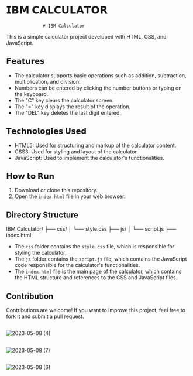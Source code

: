 # 𝗜𝗕𝗠 𝗖𝗔𝗟𝗖𝗨𝗟𝗔𝗧𝗢𝗥
                  # IBM Calculator

This is a simple calculator project developed with HTML, CSS, and JavaScript.

## 𝗙𝗲𝗮𝘁𝘂𝗿𝗲𝘀

- The calculator supports basic operations such as addition, subtraction, multiplication, and division.
- Numbers can be entered by clicking the number buttons or typing on the keyboard.
- The "C" key clears the calculator screen.
- The "=" key displays the result of the operation.
- The "DEL" key deletes the last digit entered.

## 𝗧𝗲𝗰𝗵𝗻𝗼𝗹𝗼𝗴𝗶𝗲𝘀 𝗨𝘀𝗲𝗱

- HTML5: Used for structuring and markup of the calculator content.
- CSS3: Used for styling and layout of the calculator.
- JavaScript: Used to implement the calculator's functionalities.

## 𝗛𝗼𝘄 𝘁𝗼 𝗥𝘂𝗻

1. Download or clone this repository.
2. Open the `index.html` file in your web browser.

## Directory Structure


IBM Calculator/
├── css/
│   └── style.css
├── js/
│   └── script.js
├── index.html


- The `css` folder contains the `style.css` file, which is responsible for styling the calculator.
- The `js` folder contains the `script.js` file, which contains the JavaScript code responsible for the calculator's functionalities.
- The `index.html` file is the main page of the calculator, which contains the HTML structure and references to the CSS and JavaScript files.

## Contribution

Contributions are welcome! If you want to improve this project, feel free to fork it and submit a pull request.

##
![2023-05-08 (4)](https://user-images.githubusercontent.com/113322342/236955778-bb33e695-e213-4210-aaa3-73c74559d693.png)
##
![2023-05-08 (7)](https://user-images.githubusercontent.com/113322342/236956645-58470532-ea5c-4a42-8ed0-490cf8b6a47b.png)
##
![2023-05-08 (6)](https://user-images.githubusercontent.com/113322342/236956890-1d094dc9-81d3-4701-ac25-9a36a6010d92.png)

